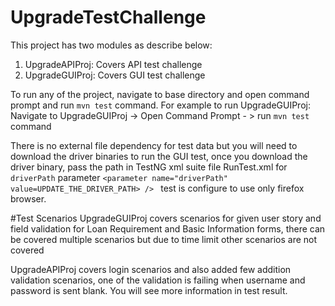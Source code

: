 # UpgradeTestChallenge
This project has two modules as describe below:
1. UpgradeAPIProj: Covers API test challenge
2. UpgradeGUIProj: Covers GUI test challenge

To run any of the project, navigate to base directory and open command prompt and run `mvn test` command.
For example to run UpgradeGUIProj:
Navigate to UpgradeGUIProj -> Open Command Prompt - > run `mvn test` command

There is no external file dependency for test data but you will need to download the driver binaries to
run the GUI test, once you download the driver binary, pass the path in TestNG xml suite file RunTest.xml for `driverPath` parameter
`<parameter name="driverPath" value=UPDATE_THE_DRIVER_PATH> /> ` test is configure to use only firefox browser.

#Test Scenarios
UpgradeGUIProj covers scenarios for given user story and field validation for Loan Requirement and Basic Information forms, there can be covered multiple scenarios but due to time limit other scenarios are not covered

UpgradeAPIProj covers login scenarios and also added few addition validation scenarios, one of the validation is failing when username and password is sent blank.
You will see more information in test result.
